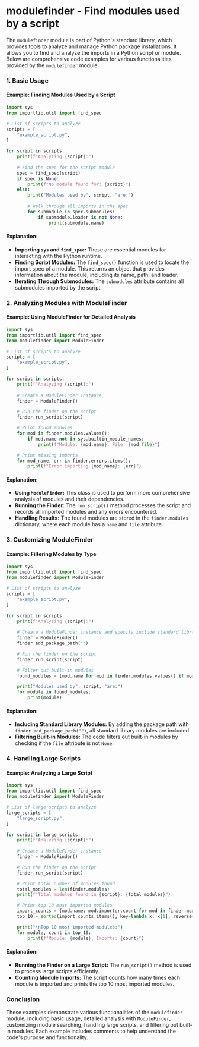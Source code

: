 # modulefinder - Find modules used by a script

The `modulefinder` module is part of Python's standard library, which provides tools to analyze and manage Python package installations. It allows you to find and analyze the imports in a Python script or module. Below are comprehensive code examples for various functionalities provided by the `modulefinder` module.

### 1. Basic Usage

#### Example: Finding Modules Used by a Script
```python
import sys
from importlib.util import find_spec

# List of scripts to analyze
scripts = [
    "example_script.py",
]

for script in scripts:
    print(f"Analyzing {script}:")
    
    # Find the spec for the script module
    spec = find_spec(script)
    if spec is None:
        print(f"No module found for: {script}")
    else:
        print("Modules used by", script, "are:")
        
        # Walk through all imports in the spec
        for submodule in spec.submodules:
            if submodule.loader is not None:
                print(submodule.name)
```

#### Explanation:
- **Importing `sys` and `find_spec`:** These are essential modules for interacting with the Python runtime.
- **Finding Script Modules:** The `find_spec()` function is used to locate the import spec of a module. This returns an object that provides information about the module, including its name, path, and loader.
- **Iterating Through Submodules:** The `submodules` attribute contains all submodules imported by the script.

### 2. Analyzing Modules with ModuleFinder

#### Example: Using ModuleFinder for Detailed Analysis
```python
import sys
from importlib.util import find_spec
from modulefinder import ModuleFinder

# List of scripts to analyze
scripts = [
    "example_script.py",
]

for script in scripts:
    print(f"Analyzing {script}:")
    
    # Create a ModuleFinder instance
    finder = ModuleFinder()

    # Run the finder on the script
    finder.run_script(script)

    # Print found modules
    for mod in finder.modules.values():
        if mod.name not in sys.builtin_module_names:
            print(f"Module: {mod.name}, File: {mod.file}")

    # Print missing imports
    for mod_name, err in finder.errors.items():
        print(f"Error importing {mod_name}: {err}")
```

#### Explanation:
- **Using `ModuleFinder`:** This class is used to perform more comprehensive analysis of modules and their dependencies.
- **Running the Finder:** The `run_script()` method processes the script and records all imported modules and any errors encountered.
- **Handling Results:** The found modules are stored in the `finder.modules` dictionary, where each module has a `name` and `file` attribute.

### 3. Customizing ModuleFinder

#### Example: Filtering Modules by Type
```python
import sys
from importlib.util import find_spec
from modulefinder import ModuleFinder

# List of scripts to analyze
scripts = [
    "example_script.py",
]

for script in scripts:
    print(f"Analyzing {script}:")
    
    # Create a ModuleFinder instance and specify include standard library modules
    finder = ModuleFinder()
    finder.add_package_path("")

    # Run the finder on the script
    finder.run_script(script)

    # Filter out built-in modules
    found_modules = [mod.name for mod in finder.modules.values() if mod.file is not None]

    print("Modules used by", script, "are:")
    for module in found_modules:
        print(module)
```

#### Explanation:
- **Including Standard Library Modules:** By adding the package path with `finder.add_package_path("")`, all standard library modules are included.
- **Filtering Built-in Modules:** The code filters out built-in modules by checking if the `file` attribute is not `None`.

### 4. Handling Large Scripts

#### Example: Analyzing a Large Script
```python
import sys
from importlib.util import find_spec
from modulefinder import ModuleFinder

# List of large scripts to analyze
large_scripts = [
    "large_script.py",
]

for script in large_scripts:
    print(f"Analyzing {script}:")
    
    # Create a ModuleFinder instance
    finder = ModuleFinder()

    # Run the finder on the script
    finder.run_script(script)

    # Print total number of modules found
    total_modules = len(finder.modules)
    print(f"Total modules found in {script}: {total_modules}")

    # Print top 10 most imported modules
    import_counts = {mod.name: mod.importer.count for mod in finder.modules.values() if mod.importer is not None}
    top_10 = sorted(import_counts.items(), key=lambda x: x[1], reverse=True)[:10]

    print("\nTop 10 most imported modules:")
    for module, count in top_10:
        print(f"Module: {module}, Imports: {count}")
```

#### Explanation:
- **Running the Finder on a Large Script:** The `run_script()` method is used to process large scripts efficiently.
- **Counting Module Imports:** The script counts how many times each module is imported and prints the top 10 most imported modules.

### Conclusion

These examples demonstrate various functionalities of the `modulefinder` module, including basic usage, detailed analysis with `ModuleFinder`, customizing module searching, handling large scripts, and filtering out built-in modules. Each example includes comments to help understand the code's purpose and functionality.
